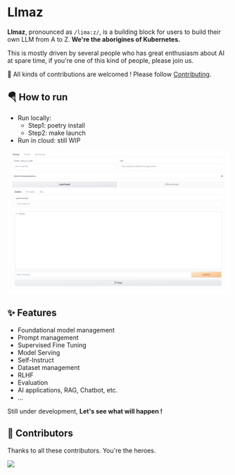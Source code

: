 # Llmaz

**Llmaz**, pronounced as `/lima:z/`, is a building block for users to build their own LLM from A to Z. **We're the aborigines of Kubernetes.**

This is mostly driven by several people who has great enthusiasm about AI at spare time, if you're one of this kind of people, please join us.

🚀 All kinds of contributions are welcomed ! Please follow [Contributing](/CONTRIBUTING.md).

## 🪂 How to run

- Run locally:
  - Step1: poetry install
  - Step2: make launch
- Run in cloud: still WIP

![webui](./images/webui.jpg)

## ✨ Features

- Foundational model management
- Prompt management
- Supervised Fine Tuning
- Model Serving
- Self-Instruct
- Dataset management
- RLHF
- Evaluation
- AI applications, RAG, Chatbot, etc.
- ...

 Still under development, **Let's see what will happen !**

## 👏 Contributors

Thanks to all these contributors. You're the heroes.

<a href="https://github.com/InftyAI/Llmaz/graphs/contributors">
  <img src="https://contrib.rocks/image?repo=InftyAI/Llmaz" />
</a>

